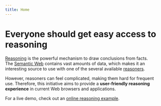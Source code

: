 ```yaml
--- 
title: Home
---
```


# Everyone should get easy access to reasoning
[Reasoning](http://n3.restdesc.org/) is the powerful mechanism to draw conclusions from facts.
The [Semantic Web](http://www.w3.org/2001/sw/) contains vast amounts of data,
which makes it an interesting source to use with one of the several available [reasoners](http://en.wikipedia.org/wiki/Semantic_reasoner).

However, reasoners can feel complicated,
making them hard for frequent use.
Therefore, this initiative aims to provide a <strong>user-friendly reasoning experience</strong> in current Web browsers and applications.

For a live demo, check out an [online reasoning example](http://n3.restdesc.org/rules/generalized-rules/).
